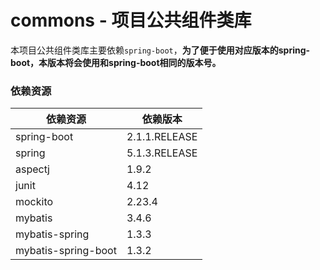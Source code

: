 # commons - 项目公共组件类库
本项目公共组件类库主要依赖`spring-boot`，**为了便于使用对应版本的spring-boot，本版本将会使用和spring-boot相同的版本号。**


### 依赖资源
| 依赖资源 | 依赖版本 |
| ------- | ------- |
| spring-boot | 2.1.1.RELEASE |
| spring | 5.1.3.RELEASE |
| aspectj | 1.9.2 |
| junit | 4.12 |
| mockito | 2.23.4 |
| mybatis | 3.4.6 |
| mybatis-spring | 1.3.3 |
| mybatis-spring-boot | 1.3.2 |
